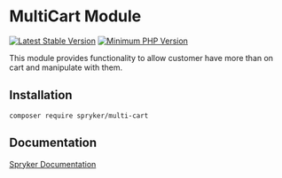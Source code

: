 # MultiCart Module
[![Latest Stable Version](https://poser.pugx.org/spryker/multi-cart/v/stable.svg)](https://packagist.org/packages/spryker/multi-cart)
[![Minimum PHP Version](https://img.shields.io/badge/php-%3E%3D%208.1-8892BF.svg)](https://php.net/)

This module provides functionality to allow customer have more than on cart and manipulate with them.

## Installation

```
composer require spryker/multi-cart
```

## Documentation

[Spryker Documentation](https://docs.spryker.com)
